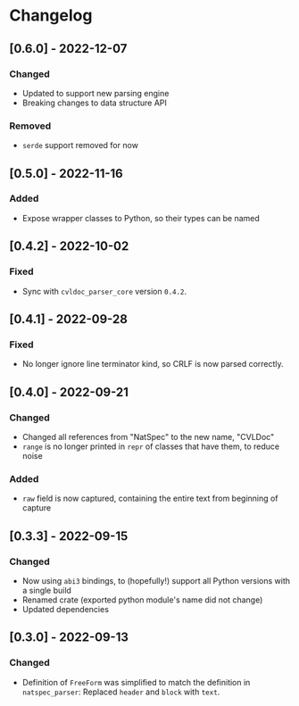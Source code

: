 # Changelog
## [0.6.0] - 2022-12-07
### Changed
- Updated to support new parsing engine
- Breaking changes to data structure API
### Removed
- `serde` support removed for now

## [0.5.0] - 2022-11-16
### Added
- Expose wrapper classes to Python, so their types can be named 


## [0.4.2] - 2022-10-02
### Fixed
- Sync with `cvldoc_parser_core` version `0.4.2`.

## [0.4.1] - 2022-09-28
### Fixed
- No longer ignore line terminator kind, so CRLF is now parsed correctly.

## [0.4.0] - 2022-09-21
### Changed
- Changed all references from "NatSpec" to the new name, "CVLDoc"
- `range` is no longer printed in `repr` of classes that have them, to reduce noise
### Added
- `raw` field is now captured, containing the entire text from beginning of capture

## [0.3.3] - 2022-09-15
### Changed
- Now using `abi3` bindings, to (hopefully!) support all Python versions with a single build
- Renamed crate (exported python module's name did not change)
- Updated dependencies

## [0.3.0] - 2022-09-13
### Changed
- Definition of `FreeForm` was simplified to match the definition in `natspec_parser`: Replaced `header` and `block` with `text`.